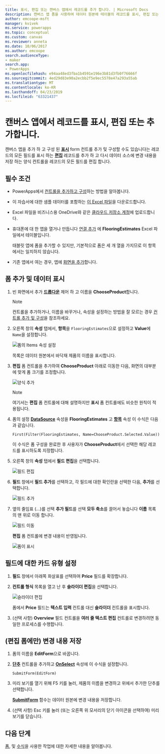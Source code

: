 ```yaml
---
title: 표시, 편집 또는 캔버스 앱에서 레코드를 추가 합니다. | Microsoft Docs
description: 캔버스 앱 폼을 사용하여 데이터 원본에 테이블의 레코드를 표시, 편집 또는 추가합니다.
author: emcoope-msft
manager: kvivek
ms.service: powerapps
ms.topic: conceptual
ms.custom: canvas
ms.reviewer: anneta
ms.date: 10/06/2017
ms.author: emcoope
search.audienceType:
- maker
search.app:
- PowerApps
ms.openlocfilehash: e94aa48ed3fba1b4591e196e3b81d3fb0f76666f
ms.sourcegitcommit: 4ed29d83e90a2ecbb2f5e9ec5578e47a293a55ab
ms.translationtype: MT
ms.contentlocale: ko-KR
ms.lasthandoff: 04/23/2019
ms.locfileid: "63321437"
---
```

# <a name="show-edit-or-add-a-record-in-a-canvas-app"></a>캔버스 앱에서 레코드를 표시, 편집 또는 추가합니다.

캔버스 앱을 추가 하 고 구성 된 **[표시](controls/control-form-detail.md)** form 컨트롤 추가 및 구성할 수도 있습니다는 레코드의 모든 필드를 표시 하는 **[편집](controls/control-form-detail.md)** 레코드를 추가 하 고 다시 데이터 소스에 변경 내용을 저장 하는 양식 컨트롤을 레코드의 모든 필드를 편집 합니다.

## <a name="prerequisites"></a>필수 조건

- PowerApps에서 [컨트롤을 추가하고 구성](add-configure-controls.md)하는 방법을 알아봅니다.
- 이 자습서에 대한 샘플 데이터를 포함하는 [이 Excel 파일](https://az787822.vo.msecnd.net/documentation/get-started-from-data/FlooringEstimates.xlsx)을 다운로드합니다.
- Excel 파일을 비즈니스용 OneDrive와 같은 [클라우드 저장소 계정](connections/cloud-storage-blob-connections.md)에 업로드합니다.
- 휴대폰에 대 한 앱을 열거나 만듭니다 [연결 추가](add-data-connection.md) 에 **FlooringEstimates** Excel 파일에서 테이블입니다.

    태블릿 앱에 폼을 추가할 수 있지만, 기본적으로 폼은 세 개 열을 가지므로 이 항목에서는 일치하지 않습니다.

- 기존 앱에서 여는 경우, 앱에 [화면을 추가](add-screen-context-variables.md)합니다.

## <a name="add-a-form-and-show-data"></a>폼 추가 및 데이터 표시
1. 빈 화면에서 추가 **[드롭다운](controls/control-drop-down.md)** 제어 하 고 이름을 **ChooseProduct**합니다.

    > [!NOTE]
   > 컨트롤을 추가하거나, 이름을 바꾸거나, 속성을 설정하는 방법을 잘 모르는 경우 [컨트롤 추가 및 구성](add-configure-controls.md)을 참조하세요.

1. 오른쪽 창의 **속성** 탭에서, **항목**을 `FlooringEstimates`으로 설정하고 **Value**에 `Name`을 설정합니다.

    ![폼의 Items 속성 설정](./media/add-form/items-property.png)

    목록은 데이터 원본에서 바닥재 제품의 이름을 표시합니다.

1. **편집** 폼 컨트롤을 추가하여 **ChooseProduct** 아래로 이동한 다음, 화면의 대부분에 맞게 폼 크기를 조정합니다.

    ![양식 추가](./media/add-form/add-a-form.png)

    > [!NOTE]
   > 여기서는 **편집** 폼 컨트롤에 대해 설명하지만 **표시** 폼 컨트롤에도 비슷한 원칙이 적용됩니다.

1. 폼의 설정 **[DataSource](controls/control-form-detail.md)** 속성을 **FlooringEstimates** 고 **[항목](controls/control-form-detail.md)** 속성 이 수식은 다음과 같습니다.

    `First(Filter(FlooringEstimates, Name=ChooseProduct.Selected.Value))`

   이 수식은 폼 구성을 완료한 후 사용자가 **ChooseProduct**에서 선택한 해당 레코드를 표시하도록 지정합니다.

1. 오른쪽 창의 **속성** 탭에서 **필드 편집**을 선택합니다.

    ![필드 편집](./media/add-form/edit-fields.png)

1. **필드** 창에서 **필드 추가**를 선택하고, 각 필드에 대한 확인란을 선택한 다음, **추가**를 선택합니다.

    ![필드 추가](./media/add-form/add-fields.png)

1. 옆의 줄임표 (...)를 선택 **추가 필드**를 선택 **모두 축소**를 끌어서 놓습니다 **이름** 목록의 맨 위로 이동 합니다.

    ![필드 이동](./media/add-form/move-field.png)

    **편집** 폼 컨트롤에 변경 내용이 반영됩니다.

    ![폼이 표시](./media/add-form/show-form1.png)

## <a name="set-the-card-type-for-a-field"></a>필드에 대한 카드 유형 설정
1. **필드** 창에서 아래쪽 화살표를 선택하여 **Price** 필드를 확장합니다.

1. **컨트롤 형식** 목록을 열고 난 후 **슬라이더 편집**을 선택합니다.

    ![슬라이더 편집](./media/add-form/edit-slider.png)

    폼에서 **Price** 필드는 **텍스트 입력** 컨트롤 대신 **슬라이더** 컨트롤을 표시합니다.

1. (선택 사항) **Overview** 필드 컨트롤을 **여러 줄 텍스트 편집** 컨트롤로 변경하려면 동일한 프로세스를 수행합니다.

## <a name="edit-form-only-save-changes"></a>(편집 폼에만) 변경 내용 저장

1. 폼의 이름을 **EditForm**으로 바꿉니다.

1. **[단추](controls/control-button.md)** 컨트롤을 추가하고 **[OnSelect](controls/properties-core.md)** 속성에 이 수식을 설정합니다.

   `SubmitForm(EditForm)`

1. 미리 보기를 열기 위해 F5 키를 눌러, 제품의 이름을 변경하고 위에서 추가한 단추를 선택합니다.

    **[SubmitForm](functions/function-form.md)** 함수는 데이터 원본에 변경 내용을 저장합니다.

1. (선택 사항) Esc 키를 눌러 (또는 오른쪽 위 모서리의 닫기 아이콘을 선택하여) 미리 보기를 닫습니다.

## <a name="next-steps"></a>다음 단계
[폼](working-with-forms.md), 및 [수식](working-with-formulas.md)을 사용한 작업에 대한 자세한 내용을 알아봅니다.
